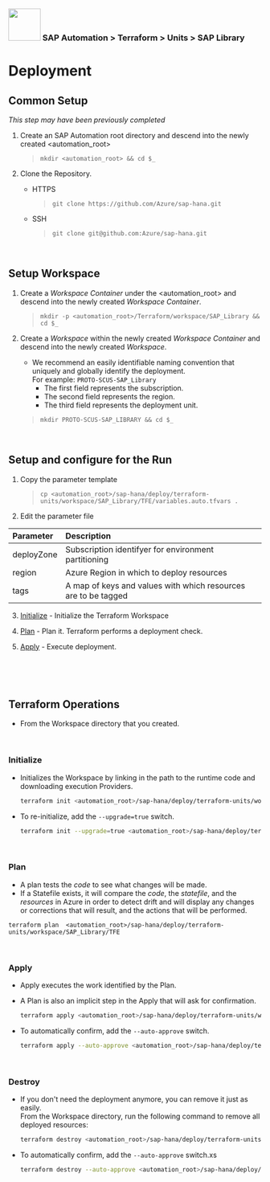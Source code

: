### <img src="../../../../../documentation/assets/UnicornSAPBlack256x256.png" width="64px"> SAP Automation > Terraform > Units > SAP Library
# Deployment

## Common Setup
*This step may have been previously completed*
1. Create an SAP Automation root directory and descend into the newly created <automation_root>

   > `mkdir <automation_root> && cd $_`

2. Clone the Repository.

   - HTTPS

     > `git clone https://github.com/Azure/sap-hana.git`

   - SSH

     > `git clone git@github.com:Azure/sap-hana.git`

<br>

## Setup Workspace

1. Create a *Workspace Container* under the <automation_root> and descend into the newly created *Workspace Container*.

   > `mkdir -p <automation_root>/Terraform/workspace/SAP_Library && cd $_`

2. Create a *Workspace* within the newly created *Workspace Container* and descend into the newly created *Workspace*.
   - We recommend an easily identifiable naming convention that uniquely and globally identify the deployment.
   <br>For example: `PROTO-SCUS-SAP_Library`
     - The first  field represents the subscription.
     - The second field represents the region.
     - The third  field represents the deployment unit.

   > `mkdir PROTO-SCUS-SAP_LIBRARY && cd $_`

<br>

## Setup and configure for the Run

1. Copy the parameter template

    > `cp <automation_root>/sap-hana/deploy/terraform-units/workspace/SAP_Library/TFE/variables.auto.tfvars .`

2. Edit the parameter file

| Parameter  | Description                                                    |
| :---       | :---                                                           |
| deployZone | Subscription identifyer for environment partitioning           |
| region     | Azure Region in which to deploy resources                      |
| tags       | A map of keys and values with which resources are to be tagged |

3. [Initialize](#initialize) - Initialize the Terraform Workspace

4. [Plan](#plan) - Plan it. Terraform performs a deployment check.

5. [Apply](#apply) - Execute deployment.

<br><br><br>

## Terraform Operations

- From the Workspace directory that you created.

<br>

### Initialize

- Initializes the Workspace by linking in the path to the runtime code and downloading execution Providers.

  ```bash
  terraform init <automation_root>/sap-hana/deploy/terraform-units/workspace/SAP_Library/TFE
  ```

- To re-initialize, add the `--upgrade=true` switch.

  ```bash
  terraform init --upgrade=true <automation_root>/sap-hana/deploy/terraform-units/workspace/SAP_Library/TFE
  ```

<br>

### Plan

- A plan tests the *code* to see what changes will be made.
- If a Statefile exists, it will compare the *code*, the *statefile*, and the *resources* in Azure in order to detect drift and will display any changes or corrections that will result, and the actions that will be performed.

```
terraform plan  <automation_root>/sap-hana/deploy/terraform-units/workspace/SAP_Library/TFE
```

<br>

### Apply

- Apply executes the work identified by the Plan.
- A Plan is also an implicit step in the Apply that will ask for confirmation.

  ```bash
  terraform apply <automation_root>/sap-hana/deploy/terraform-units/workspace/SAP_Library/TFE
  ```

- To automatically confirm, add the `--auto-approve` switch.

  ```bash
  terraform apply --auto-approve <automation_root>/sap-hana/deploy/terraform-units/workspace/SAP_Library/TFE
  ```

<br>

### Destroy

- If you don't need the deployment anymore, you can remove it just as easily.
  <br>From the Workspace directory, run the following command to remove all deployed resources:

  ```bash
  terraform destroy <automation_root>/sap-hana/deploy/terraform-units/workspace/SAP_Library/TFE
  ```

- To automatically confirm, add the `--auto-approve` switch.xs


  ```bash
  terraform destroy --auto-approve <automation_root>/sap-hana/deploy/terraform-units/workspace/SAP_Library/TFE
  ```

